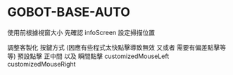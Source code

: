 # GOBOT-BASE-AUTO

使用前根據視窗大小 先確認 infoScreen 設定掃描位置

調整客製化 按鍵方式 (因應有些程式太快點擊導致無效 又或者 需要有偏差點擊等等)
預設點擊 正中間 以及 瞬間點擊
customizedMouseLeft
customizedMouseRight